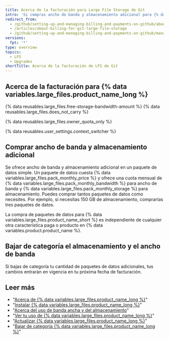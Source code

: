 ```yaml
---
title: Acerca de la facturación para Large File Storage de Git
intro: 'Si compras ancho de banda y almacenamiento adicional para {% data variables.large_files.product_name_long %}, tu compra comparte la fecha de facturación, el método de pago y el recibo existentes de tu cuenta.'
redirect_from:
  - /github/setting-up-and-managing-billing-and-payments-on-github/about-billing-for-git-large-file-storage
  - /articles/about-billing-for-git-large-file-storage
  - /github/setting-up-and-managing-billing-and-payments-on-github/managing-billing-for-git-large-file-storage/about-billing-for-git-large-file-storage
versions:
  fpt: '*'
type: overview
topics:
  - LFS
  - Upgrades
shortTitle: Acerca de la facturación de LFS de Git
---
```


## Acerca de la facturación para {% data variables.large_files.product_name_long %}

{% data reusables.large_files.free-storage-bandwidth-amount %} {% data reusables.large_files.does_not_carry %}

{% data reusables.large_files.owner_quota_only %}

{% data reusables.user_settings.context_switcher %}

## Comprar ancho de banda y almacenamiento adicional

Se ofrece ancho de banda y almacenamiento adicional en un paquete de datos simple. Un paquete de datos cuesta {% data variables.large_files.pack_monthly_price %} y ofrece una cuota mensual de {% data variables.large_files.pack_monthly_bandwidth %} para ancho de banda y {% data variables.large_files.pack_monthly_storage %} para almacenamiento. Puedes comprar tantos paquetes de datos como necesites. Por ejemplo, si necesitas 150 GB de almacenamiento, comprarías tres paquetes de datos.

La compra de paquetes de datos para {% data variables.large_files.product_name_short %} es independiente de cualquier otra característica paga o producto en {% data variables.product.product_name %}.

## Bajar de categoría el almacenamiento y el ancho de banda

Si bajas de categoría tu cantidad de paquetes de datos adicionales, tus cambios entrarán en vigencia en tu próxima fecha de facturación.

## Leer más

- "[Acerca de {% data variables.large_files.product_name_long %}](/articles/about-git-large-file-storage)"
- "[Instalar {% data variables.large_files.product_name_long %}](/articles/installing-git-large-file-storage)"
- "[Acerca del uso de banda ancha y del almacenamiento](/articles/about-storage-and-bandwidth-usage)"
- "[Ver tu uso de {% data variables.large_files.product_name_long %}](/articles/viewing-your-git-large-file-storage-usage)"
- "[Actualizar {% data variables.large_files.product_name_long %}](/articles/upgrading-git-large-file-storage)"
- "[Bajar de categoría {% data variables.large_files.product_name_long %}](/articles/downgrading-git-large-file-storage)"
